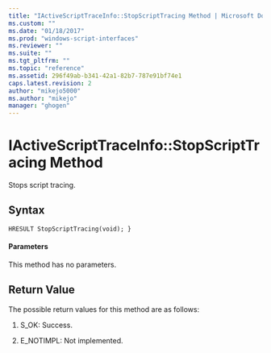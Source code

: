 ```yaml
---
title: "IActiveScriptTraceInfo::StopScriptTracing Method | Microsoft Docs"
ms.custom: ""
ms.date: "01/18/2017"
ms.prod: "windows-script-interfaces"
ms.reviewer: ""
ms.suite: ""
ms.tgt_pltfrm: ""
ms.topic: "reference"
ms.assetid: 296f49ab-b341-42a1-82b7-787e91bf74e1
caps.latest.revision: 2
author: "mikejo5000"
ms.author: "mikejo"
manager: "ghogen"
---
```

# IActiveScriptTraceInfo::StopScriptTracing Method
Stops script tracing.  
  
## Syntax  
  
```  
HRESULT StopScriptTracing(void); }  
```  
  
#### Parameters  
 This method has no parameters.  
  
## Return Value  
 The possible return values for this method are as follows:  
  
1.  S_OK: Success.  
  
2.  E_NOTIMPL: Not implemented.